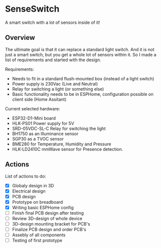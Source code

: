 # SenseSwitch
A smart switch with a lot of sensors inside of it!


## Overview
The ultimate goal is that it can replace a standard light switch. And it is not just a smart switch, but you get a whole lot of sensors within it.
So I made a list of requirements and started with the design.

Requirements:
- Needs to fit in a standard flush-mounted box (instead of a light switch)
- Power supply is 230Vac (Live and Neutral)
- Relay for switching a light (or something else)
- Basic functionality needs to be in ESPHome, configuration possible on client side (Home Assitant)

Current selected hardware:
- ESP32-D1-Mini board
- HLK-PS01 Power supply for 5V
- SRD-05VDC-SL-C Relay for switching the light
- BH1750 as an Illuminance sensor
- SGP30 as a TVOC sensor
- BME280 for Temperature, Humidity and Pressure
- HLK-LD2410C mmWave sensor for Presence detection.


## Actions
List of actions to do:

- [x] Globaly design in 3D
- [x] Electrical design
- [x] PCB design
- [x] Prototype on breadboard
- [x] Writing basic ESPHome config
- [ ] Finish final PCB design after testing
- [ ] Review 3D-design of whole device
- [ ] 3D-design mounting bracket for PCB's
- [ ] Finalize PCB design and order PCB's
- [ ] Assebly of all components
- [ ] Testing of first prototype
